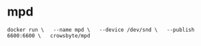 # mpd

` docker run \  
--name mpd \  
--device /dev/snd \  
--publish 6600:6600 \  
crowsbyte/mpd `  
